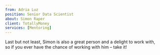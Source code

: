 ```yaml
---
from: Adria Luz
position: Senior Data Scientist
about: Simon Raper
client: TotallyMoney
services: [Mentoring]
---
```


Last but not least, Simon is also a great person and a delight to work with, so if you ever have the chance of working with him – take it!  
